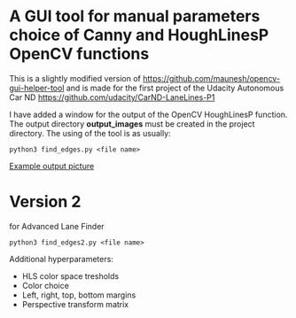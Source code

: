 # A GUI tool for manual parameters choice of Canny and HoughLinesP OpenCV functions

This is a slightly modified version of 
https://github.com/maunesh/opencv-gui-helper-tool
and is made for the first project of the Udacity Autonomous Car ND
https://github.com/udacity/CarND-LaneLines-P1

I have added a window for the output of the OpenCV HoughLinesP function.
The output directory **output_images** must be created in the project directory.
The using of the tool is as usually:

`python3 find_edges.py <file name>`

[Example output picture](highway-hough.png)

# Version 2
for Advanced Lane Finder

`python3 find_edges2.py <file name>`

Additional hyperparameters:
- HLS color space tresholds
- Color choice
- Left, right, top, bottom margins
- Perspective transform matrix

